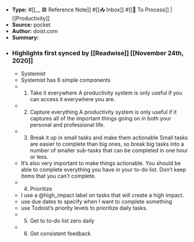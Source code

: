 - **Type:** #[[__ 🟦  Reference Note]] #[[📥 Inbox]] #[[📝 To Process]] | [[Productivity]]
- **Source:**  pocket
- **Author:** doist.com
- **Summary:**
- ### Highlights first synced by [[Readwise]] [[November 24th, 2020]]
    - Systemist 
    - Systemist has 6 simple components 
    - 1. Take it everywhere
A productivity system is only useful if you can access it everywhere you are. 
    - 2. Capture everything
A productivity system is only useful if it captures all of the important things going on in both your personal and professional life.  
    - 3. Break it up in small tasks and make them actionable
Small tasks are easier to complete than big ones, so break big tasks into a number of smaller sub-tasks that can be completed in one hour or less. 
    - It’s also very important to make things actionable. You should be able to complete everything you have in your to-do list. Don’t keep items that you can’t complete. 
    - 4. Prioritize 
    - I use a @high_impact label on tasks that will create a high impact.  
    - use due dates to specify when I want to complete something 
    - use Todoist’s priority levels to prioritize daily tasks. 
    - 5. Get to to-do list zero daily 
    - 6. Get consistent feedback 
